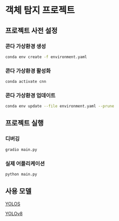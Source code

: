 # 객체 탐지 프로젝트

## 프로젝트 사전 설정

### 콘다 가상환경 생성

```bash
conda env create -f environment.yaml
```

### 콘다 가상환경 활성화

```bash
conda activate cnn
```

### 콘다 가상환경 업데이트

```bash
conda env update --file environment.yaml --prune
```

## 프로젝트 실행

### 디버깅

```bash
gradio main.py
```

### 실제 어플리케이션

```bash
python main.py
```

## 사용 모델

[YOLOS](https://huggingface.co/hustvl/yolos-tiny)

[YOLOv8](https://huggingface.co/ultralyticsplus/yolov8s)
